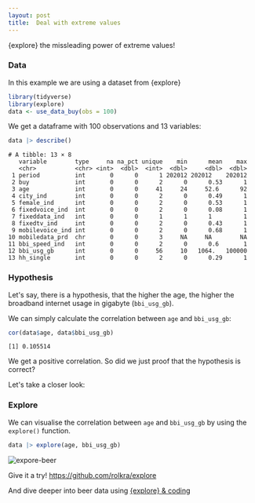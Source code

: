 ```yaml
---
layout: post
title:  Deal with extreme values
---
```


{explore} the missleading power of extreme values!

### Data

In this example we are using a dataset from {explore}

```R
library(tidyverse)
library(explore)
data <- use_data_buy(obs = 100)
```

We get a dataframe with 100 observations and 13 variables:

```R
data |> describe()
```

```
# A tibble: 13 × 8
   variable        type     na na_pct unique    min      mean    max
   <chr>           <chr> <int>  <dbl>  <int>  <dbl>     <dbl>  <dbl>
 1 period          int       0      0      1 202012 202012    202012
 2 buy             int       0      0      2      0      0.53      1
 3 age             int       0      0     41     24     52.6      92
 4 city_ind        int       0      0      2      0      0.49      1
 5 female_ind      int       0      0      2      0      0.53      1
 6 fixedvoice_ind  int       0      0      2      0      0.08      1
 7 fixeddata_ind   int       0      0      1      1      1         1
 8 fixedtv_ind     int       0      0      2      0      0.43      1
 9 mobilevoice_ind int       0      0      2      0      0.68      1
10 mobiledata_prd  chr       0      0      3     NA     NA        NA
11 bbi_speed_ind   int       0      0      2      0      0.6       1
12 bbi_usg_gb      int       0      0     56     10   1064.   100000
13 hh_single       int       0      0      2      0      0.29      1
```

### Hypothesis

Let's say, there is a hypothesis, that the higher the age, the higher the broadband internet usage in gigabyte (`bbi_usg_gb`).

We can simply calculate the correlation between `age` and `bbi_usg_gb`:

```R
cor(data$age, data$bbi_usg_gb)
```

```
[1] 0.105514
```

We get a positive correlation. So did we just proof that the hypothesis is correct?

Let's take a closer look:

### Explore

We can visualise the correlation between `age` and `bbi_usg_gb` by using the `explore()` function.

```R
data |> explore(age, bbi_usg_gb)
```

![expore-beer](../images/explore-beer-interact.gif)

Give it a try! <https://github.com/rolkra/explore>

And dive deeper into beer data using [{explore} & coding](https://rolkra.github.io/explore-beer/)
